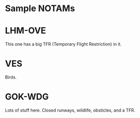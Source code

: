 # Sample NOTAMs

# LHM-OVE

This one has a big TFR (Temporary Flight Restriction) in it.

# VES

Birds.

# GOK-WDG

Lots of stuff here. Closed runways, wildlife, obsticles, and a TFR.

